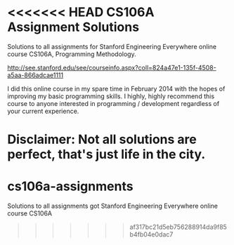 <<<<<<< HEAD
CS106A Assignment Solutions
============================

Solutions to all assignments for Stanford Engineering Everywhere online course CS106A, Programming Methodology.

http://see.stanford.edu/see/courseinfo.aspx?coll=824a47e1-135f-4508-a5aa-866adcae1111 

I did this online course in my spare time in February 2014 with the hopes of improving my basic programming skills. I highly, highly recommend this course to anyone interested in programming / development regardless of your current experience. 

Disclaimer: Not all solutions are perfect, that's just life in the city.
=======
cs106a-assignments
==================

Solutions to all assignments got Stanford Engineering Everywhere online course CS106A
>>>>>>> af317bc21d5eb756288914da9f85b4fb04e0dac7
